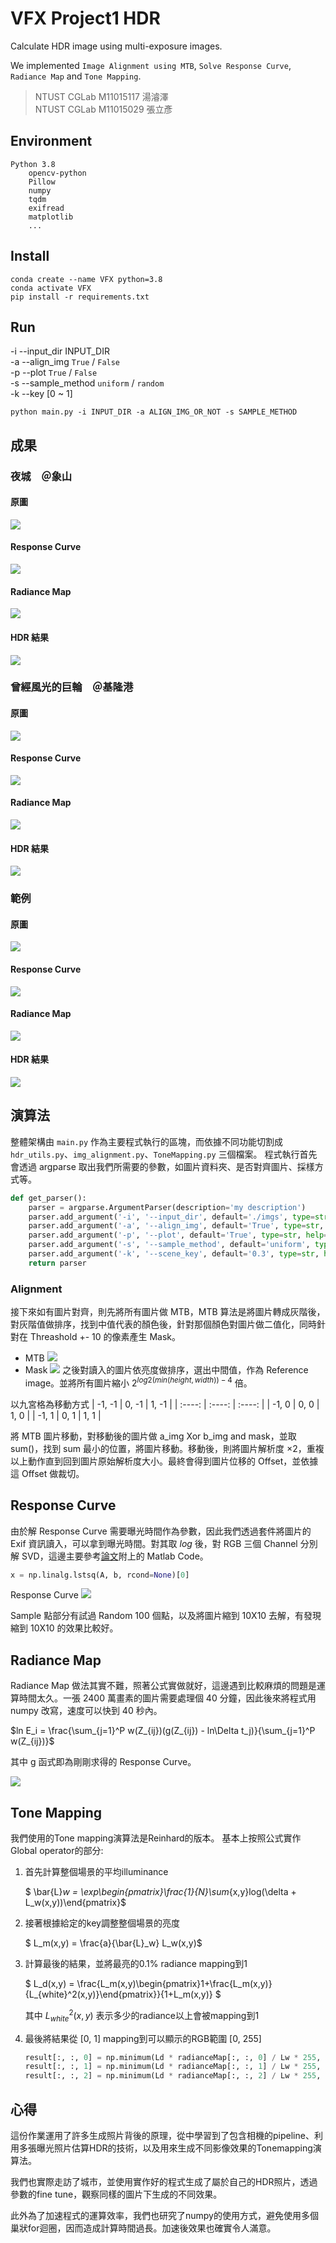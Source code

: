 # VFX Project1 HDR
Calculate HDR image using multi-exposure images.

We implemented `Image Alignment using MTB`, `Solve Response Curve`, `Radiance Map` and `Tone Mapping`.

> NTUST CGLab M11015117 湯濬澤\
> NTUST CGLab M11015029 張立彥

## Environment
```
Python 3.8
    opencv-python
    Pillow
    numpy
    tqdm
    exifread
    matplotlib
    ...
```

## Install
```
conda create --name VFX python=3.8
conda activate VFX
pip install -r requirements.txt
```

## Run
-i --input_dir INPUT_DIR\
-a --align_img `True` / `False`\
-p --plot `True` / `False`\
-s --sample_method `uniform` / `random`\
-k --key [0 ~ 1]

```
python main.py -i INPUT_DIR -a ALIGN_IMG_OR_NOT -s SAMPLE_METHOD
```

## 成果
### 夜城　＠象山
#### 原圖
![](./our_imgs/Elephant_mountain_101/DSC00174-2.JPG)
#### Response Curve
![](./results/Elephant_mountain_101/Response_curve.png)
#### Radiance Map
![](./results/Elephant_mountain_101/Radiance_map.png)
#### HDR 結果
![](./results/Elephant_mountain_101/ldr_0.2.jpg)

### 曾經風光的巨輪　＠基隆港
#### 原圖
![](./our_imgs/ship/ship_5.jpg)
#### Response Curve
![](./results/ship/ship_response_curve.png)
#### Radiance Map
![](./results/ship/ship_radiance_map.png)
#### HDR 結果
![](./results/ship/result.jpg)


### 範例
#### 原圖
![](./imgs/img06.jpg)
#### Response Curve
![](./results/room/response_curve.png)
#### Radiance Map
![](./results/room/radiance_map.png)
#### HDR 結果
![](./results/room/results.jpg)

## 演算法
整體架構由 `main.py` 作為主要程式執行的區塊，而依據不同功能切割成 `hdr_utils.py`、`img_alignment.py`、`ToneMapping.py` 三個檔案。
程式執行首先會透過 argparse 取出我們所需要的參數，如圖片資料夾、是否對齊圖片、採樣方式等。

```python
def get_parser():
    parser = argparse.ArgumentParser(description='my description')
    parser.add_argument('-i', '--input_dir', default='./imgs', type=str, help='Folder of input images.')
    parser.add_argument('-a', '--align_img', default='True', type=str, help='Whether to align img or not.')
    parser.add_argument('-p', '--plot', default='True', type=str, help='Whether to plot result or not.')
    parser.add_argument('-s', '--sample_method', default='uniform', type=str, help='The way to sample points [uniform / random]')
    parser.add_argument('-k', '--scene_key', default='0.3', type=str, help='How light or dark the scene is. [0.0, 1.0]')
    return parser
```

### Alignment
接下來如有圖片對齊，則先將所有圖片做 MTB，MTB 算法是將圖片轉成灰階後，對灰階值做排序，找到中值代表的顏色後，針對那個顏色對圖片做二值化，同時針對在 Threashold +- 10 的像素產生 Mask。
* MTB
![](./doc/imgs/mtb.jpg)
* Mask
![](./doc/imgs/mask.jpg)
之後對讀入的圖片依亮度做排序，選出中間值，作為 Reference image。並將所有圖片縮小 $2^{log2(min(height, width)) - 4}$ 倍。

以九宮格為移動方式
| -1, -1 | 0, -1 | 1, -1 |
| :----: | :----: | :----: |
| -1, 0 | 0, 0 | 1, 0 |
| -1, 1 | 0, 1 | 1, 1 |

將 MTB 圖片移動，對移動後的圖片做 a_img Xor b_img and mask，並取 sum()，找到 sum 最小的位置，將圖片移動。移動後，則將圖片解析度 ×2，重複以上動作直到回到圖片原始解析度大小。最終會得到圖片位移的 Offset，並依據這 Offset 做裁切。

## Response Curve
由於解 Response Curve 需要曝光時間作為參數，因此我們透過套件將圖片的 Exif 資訊讀入，可以拿到曝光時間。對其取 $log$ 後，對 RGB 三個 Channel 分別解 SVD，這邊主要參考[論文](http://www.pauldebevec.com/Research/HDR/debevec-siggraph97.pdf)附上的 Matlab Code。

```python
x = np.linalg.lstsq(A, b, rcond=None)[0]
```
 Response Curve
![](./results/room/response_curve.png)

Sample 點部分有試過 Random 100 個點，以及將圖片縮到 10X10 去解，有發現縮到 10X10 的效果比較好。

## Radiance Map
Radiance Map 做法其實不難，照著公式實做就好，這邊遇到比較麻煩的問題是運算時間太久。一張 2400 萬畫素的圖片需要處理個 40 分鐘，因此後來將程式用 numpy 改寫，速度可以快到 40 秒內。

$ln E_i = \frac{\sum_{j=1}^P w(Z_{ij})(g(Z_{ij}) - ln\Delta t_j)}{\sum_{j=1}^P w(Z_{ij})}$

其中 g 函式即為剛剛求得的 Response Curve。

![](./results/room/radiance_map.png)

## Tone Mapping
我們使用的Tone mapping演算法是Reinhard的版本。
基本上按照公式實作Global operator的部分:

1. 首先計算整個場景的平均illuminance

    $ \bar{L}_w = \exp\begin{pmatrix}\frac{1}{N}\sum_{x,y}log(\delta + L_w(x,y))\end{pmatrix}$

2. 接著根據給定的key調整整個場景的亮度

    $ L_m(x,y) = \frac{a}{\bar{L}_w} L_w(x,y)$

3. 計算最後的結果，並將最亮的0.1% radiance mapping到1

    $ L_d(x,y) = \frac{L_m(x,y)\begin{pmatrix}1+\frac{L_m(x,y)}{L_{white}^2(x,y)}\end{pmatrix}}{1+L_m(x,y)} $

    其中 $L_{white}^2(x,y)$ 表示多少的radiance以上會被mapping到1

4. 最後將結果從 [0, 1] mapping到可以顯示的RGB範圍 [0, 255]
    ```python
    result[:, :, 0] = np.minimum(Ld * radianceMap[:, :, 0] / Lw * 255, 255)
    result[:, :, 1] = np.minimum(Ld * radianceMap[:, :, 1] / Lw * 255, 255)
    result[:, :, 2] = np.minimum(Ld * radianceMap[:, :, 2] / Lw * 255, 255)
    ```

## 心得
這份作業運用了許多生成照片背後的原理，從中學習到了包含相機的pipeline、利用多張曝光照片估算HDR的技術，以及用來生成不同影像效果的Tonemapping演算法。

我們也實際走訪了城市，並使用實作好的程式生成了屬於自己的HDR照片，透過參數的fine tune，觀察同樣的圖片下生成的不同效果。

此外為了加速程式的運算效率，我們也研究了numpy的使用方式，避免使用多個巢狀for迴圈，因而造成計算時間過長。加速後效果也確實令人滿意。